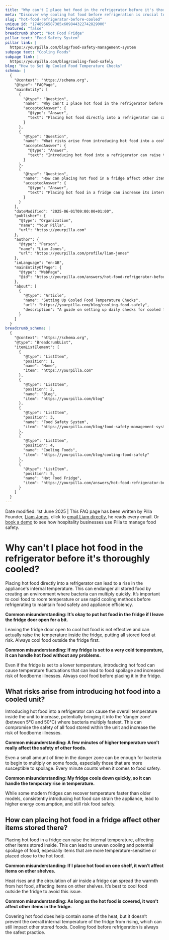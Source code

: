 ```yaml
---
title: "Why can't I place hot food in the refrigerator before it's thoroughly cooled?"
meta: "Discover why cooling hot food before refrigeration is crucial to prevent temperature fluctuations that can lead to food spoilage and increased bacteria growth."
slug: "hot-food-refrigerator-before-cooled"
unique id: "1748966587385x609844322742829000"
featured: "false"
breadcrumb short: "Hot Food Fridge"
pillar text: "Food Safety System"
pillar link: |
  https://yourpilla.com/blog/food-safety-management-system
subpage text: "Cooling Foods"
subpage link: |
  https://yourpilla.com/blog/cooling-food-safely
blog: "How to Set Up Cooled Food Temperature Checks"
schema: |
  {
    "@context": "https://schema.org",
    "@type": "FAQPage",
    "mainEntity": [
      {
        "@type": "Question",
        "name": "Why can't I place hot food in the refrigerator before it's thoroughly cooled?",
        "acceptedAnswer": {
          "@type": "Answer",
          "text": "Placing hot food directly into a refrigerator can cause the appliance's internal temperature to rise, endangering all stored food by creating an environment conducive to bacteria proliferation. It is necessary to cool food to room temperature or use rapid cooling methods before refrigeration to safeguard food safety and appliance efficiency."
        }
      },
      {
        "@type": "Question",
        "name": "What risks arise from introducing hot food into a cooled unit?",
        "acceptedAnswer": {
          "@type": "Answer",
          "text": "Introducing hot food into a refrigerator can raise the internal temperature, potentially bringing it into the 'danger zone' (between 5°C and 50°C), where bacteria multiply fastest. This situation can compromise the safety of all food stored within the unit and increase the risk of foodborne illnesses."
        }
      },
      {
        "@type": "Question",
        "name": "How can placing hot food in a fridge affect other items stored there?",
        "acceptedAnswer": {
          "@type": "Answer",
          "text": "Placing hot food in a fridge can increase its internal temperature, which affects other stored items by leading to uneven cooling and potential spoilage. Heat can spread via the fridge's air circulation, affecting items on different shelves, regardless of whether the hot food is covered."
        }
      }
    ],
    "dateModified": "2025-06-01T09:00:00+01:00",
    "publisher": {
      "@type": "Organization",
      "name": "Your Pilla",
      "url": "https://yourpilla.com"
    },
    "author": {
      "@type": "Person",
      "name": "Liam Jones",
      "url": "https://yourpilla.com/profile/liam-jones"
    },
    "inLanguage": "en-GB",
    "mainEntityOfPage": {
      "@type": "WebPage",
      "@id": "https://yourpilla.com/answers/hot-food-refrigerator-before-cooled"
    },
    "about": [
      {
        "@type": "Article",
        "name": "Setting Up Cooled Food Temperature Checks",
        "url": "https://yourpilla.com/blog/cooling-food-safely",
        "description": "A guide on setting up daily checks for cooled food temperatures to ensure food safety and compliance."
      }
    ]
  }
breadcrumb_schema: |
  {
    "@context": "https://schema.org",
    "@type": "BreadcrumbList",
    "itemListElement": [
      {
        "@type": "ListItem",
        "position": 1,
        "name": "Home",
        "item": "https://yourpilla.com"
      },
      {
        "@type": "ListItem",
        "position": 2,
        "name": "Blog",
        "item": "https://yourpilla.com/blog"
      },
      {
        "@type": "ListItem",
        "position": 3,
        "name": "Food Safety System",
        "item": "https://yourpilla.com/blog/food-safety-management-system"
      },
      {
        "@type": "ListItem",
        "position": 4,
        "name": "Cooling Foods",
        "item": "https://yourpilla.com/blog/cooling-food-safely"
      },
      {
        "@type": "ListItem",
        "position": 5,
        "name": "Hot Food Fridge",
        "item": "https://yourpilla.com/answers/hot-food-refrigerator-before-cooled"
      }
    ]
  }
---
```


Date modified: 1st June 2025 | This FAQ page has been written by Pilla Founder, [Liam Jones](https://yourpilla.com/profile/liam-jones), click to [email Liam directly](https://mailto:liam@yourpilla.com/), he reads every email. Or [book a demo](https://calendly.com/pilla/demo) to see how hospitality businesses use Pilla to manage food safety.

# Why can't I place hot food in the refrigerator before it's thoroughly cooled?

Placing hot food directly into a refrigerator can lead to a rise in the appliance's internal temperature. This can endanger all stored food by creating an environment where bacteria can multiply quickly. It’s important to cool food to room temperature or use rapid cooling methods before refrigerating to maintain food safety and appliance efficiency.

**Common misunderstanding: It’s okay to put hot food in the fridge if I leave the fridge door open for a bit.**

Leaving the fridge door open to cool hot food is not effective and can actually raise the temperature inside the fridge, putting all stored food at risk. Always cool food outside the fridge first.

**Common misunderstanding: If my fridge is set to a very cold temperature, it can handle hot food without any problems.**

Even if the fridge is set to a lower temperature, introducing hot food can cause temperature fluctuations that can lead to food spoilage and increased risk of foodborne illnesses. Always cool food before placing it in the fridge.

## What risks arise from introducing hot food into a cooled unit?

Introducing hot food into a refrigerator can cause the overall temperature inside the unit to increase, potentially bringing it into the 'danger zone' (between 5°C and 50°C) where bacteria multiply fastest. This can compromise the safety of all food stored within the unit and increase the risk of foodborne illnesses.

**Common misunderstanding: A few minutes of higher temperature won’t really affect the safety of other foods.**

Even a small amount of time in the danger zone can be enough for bacteria to begin to multiply on some foods, especially those that are more susceptible to spoilage. Every minute counts when it comes to food safety.

**Common misunderstanding: My fridge cools down quickly, so it can handle the temporary rise in temperature.**

While some modern fridges can recover temperature faster than older models, consistently introducing hot food can strain the appliance, lead to higher energy consumption, and still risk food safety.

## How can placing hot food in a fridge affect other items stored there?

Placing hot food in a fridge can raise the internal temperature, affecting other items stored inside. This can lead to uneven cooling and potential spoilage of food, especially items that are more temperature-sensitive or placed close to the hot food.

**Common misunderstanding: If I place hot food on one shelf, it won’t affect items on other shelves.**

Heat rises and the circulation of air inside a fridge can spread the warmth from hot food, affecting items on other shelves. It’s best to cool food outside the fridge to avoid this issue.

**Common misunderstanding: As long as the hot food is covered, it won’t affect other items in the fridge.**

Covering hot food does help contain some of the heat, but it doesn’t prevent the overall internal temperature of the fridge from rising, which can still impact other stored foods. Cooling food before refrigeration is always the safest practice.